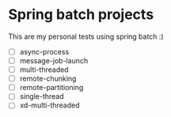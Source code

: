 # Spring batch projects

This are my personal tests using spring batch :)

- [ ] async-process
- [ ] message-job-launch
- [ ] multi-threaded
- [ ] remote-chunking
- [ ] remote-partitioning
- [ ] single-thread
- [ ] xd-multi-threaded
